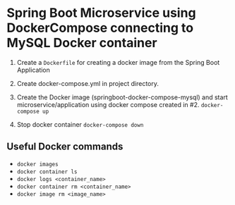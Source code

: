# Spring Boot Microservice using DockerCompose connecting to MySQL Docker container

1. Create a `Dockerfile` for creating a docker image from the Spring Boot Application

2. Create docker-compose.yml in project directory. 

3. Create the Docker image (springboot-docker-compose-mysql) and start microservice/application using docker compose created in #2.
`docker-compose up`

4. Stop docker container
`docker-compose down`


## Useful Docker commands
- `docker images`
- `docker container ls`
- `docker logs <container_name>`
- `docker container rm <container_name>`
- `docker image rm <image_name>`
